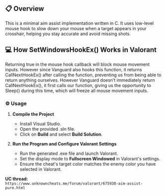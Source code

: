 ## 📋 Overview  
This is a minimal aim assist implementation written in C. It uses low-level mouse hook to slow down your mouse when a target appears in your crosshair, helping you stay accurate and avoid missing shots.

## 💻 How SetWindowsHookEx() Works in Valorant  
Returning true in the mouse hook callback will block mouse movement inputs. However since Vanguard also hooks this function, it returns CallNextHookEx() after calling the function, preventing us from being able to return anything ourselves. 
However Vanguard doesn’t immediately return CallNextHookEx(), it first calls our function, giving us the opportunity to Sleep() during this time, which will freeze all mouse movement inputs.

### ⚙️ Usage
1. **Compile the Project**  
   - Install Visual Studio.  
   - Open the provided .sln file.  
   - Click on **Build** and select **Build Solution**.  

2. **Run the Program and Configure Valorant Settings**  
   - Run the generated .exe file and launch Valorant.  
   - Set the display mode to **Fullscreen Windowed** in Valorant's settings.  
   - Ensure the cheat's target color matches the enemy color you have selected in Valorant.  

**UC thread:**  
`https://www.unknowncheats.me/forum/valorant/675938-aim-assist-pure.html`

